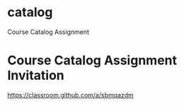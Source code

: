 # catalog
Course Catalog Assignment

# Course Catalog Assignment Invitation
https://classroom.github.com/a/sbmqazdm
